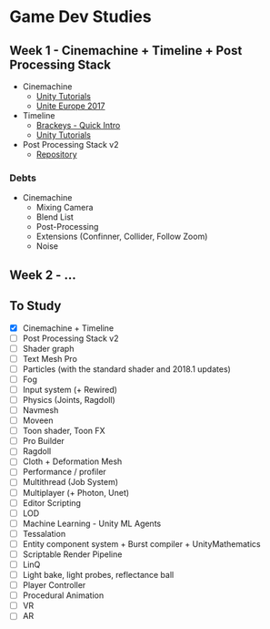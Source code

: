 # Game Dev Studies


## Week 1 - Cinemachine + Timeline + Post Processing Stack

- Cinemachine
    - [Unity Tutorials](https://unity3d.com/learn/tutorials/topics/animation/using-cinemachine-getting-started)
    - [Unite Europe 2017](https://www.youtube.com/watch?v=r1SkOoJJRAA)
- Timeline
    - [Brackeys - Quick Intro](https://www.youtube.com/watch?v=G_uBFM3YUF4)
    - [Unity Tutorials](https://unity3d.com/learn/tutorials/topics/animation/using-timeline-overview)
- Post Processing Stack v2
    - [Repository](https://github.com/Unity-Technologies/PostProcessing/tree/v2)

### Debts

- Cinemachine
    - Mixing Camera
    - Blend List
    - Post-Processing
    - Extensions (Confinner, Collider, Follow Zoom)
    - Noise

## Week 2 - ...


## To Study

- [x] Cinemachine + Timeline
- [ ] Post Processing Stack v2
- [ ] Shader graph
- [ ] Text Mesh Pro
- [ ] Particles (with the standard shader and 2018.1 updates)
- [ ] Fog
- [ ] Input system (+ Rewired)
- [ ] Physics (Joints, Ragdoll)
- [ ] Navmesh
- [ ] Moveen
- [ ] Toon shader, Toon FX
- [ ] Pro Builder
- [ ] Ragdoll
- [ ] Cloth + Deformation Mesh
- [ ] Performance / profiler
- [ ] Multithread (Job System)
- [ ] Multiplayer (+ Photon, Unet)
- [ ] Editor Scripting
- [ ] LOD
- [ ] Machine Learning - Unity ML Agents
- [ ] Tessalation
- [ ] Entity component system + Burst compiler + UnityMathematics
- [ ] Scriptable Render Pipeline
- [ ] LinQ
- [ ] Light bake, light probes, reflectance ball
- [ ] Player Controller
- [ ] Procedural Animation
- [ ] VR
- [ ] AR
